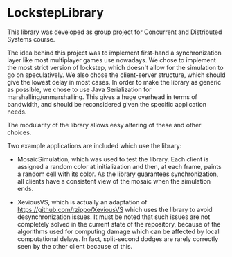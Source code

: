 # LockstepLibrary

This library was developed as group project for Concurrent and Distributed Systems course.

The idea behind this project was to implement first-hand a synchronization layer like most multiplayer games use nowadays.
We chose to implement the most strict version of lockstep, which doesn't allow for the simulation to go on speculatively.
We also chose the client-server structure, which should give the lowest delay in most cases.
In order to make the library as generic as possible, we chose to use Java Serialization for marshalling/unmarshalling.
This gives a huge overhead in terms of bandwidth, and should be reconsidered given the specific application needs.

The modularity of the library allows easy altering of these and other choices.

Two example applications are included which use the library:
- MosaicSimulation, which was used to test the library. 
  Each client is assigned a random color at initialization and then, at each frame, paints a random cell with its color.
  As the library guarantees synchronization, all clients have a consistent view of the mosaic when the simulation ends.
  
- XeviousVS, which is actually an adaptation of https://github.com/rzippo/XeviousVS which uses the library to avoid desynchronization issues.
  It must be noted that such issues are not completely solved in the current state of the repository, because of the algorithms used for computing damage which can be affected by local computational delays. 
  In fact, split-second dodges are rarely correctly seen by the other client because of this.
